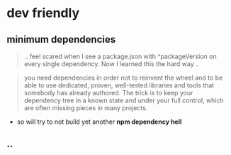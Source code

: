 # dev friendly

## minimum dependencies

> .. feel scared when I see a package.json with ^packageVersion on every single dependency. Now I learned this the hard way ..

> you need dependencies in order not to reinvent the wheel and to be able to use dedicated, proven, well-tested libraries and tools that somebody has already authored. The trick is to keep your dependency tree in a known state and under your full control, which are often missing pieces in many projects.

* so will try to not build yet another **npm dependency hell**

## ..
